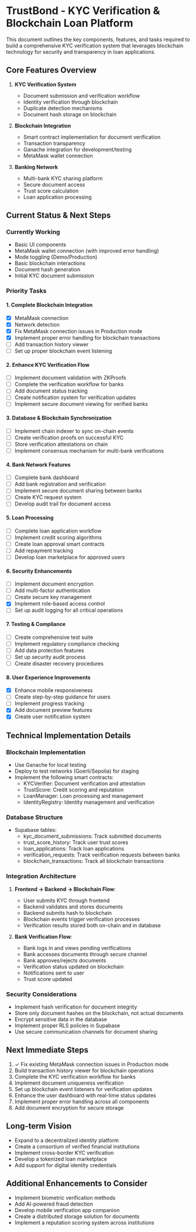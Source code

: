 
# TrustBond - KYC Verification & Blockchain Loan Platform

This document outlines the key components, features, and tasks required to build a comprehensive KYC verification system that leverages blockchain technology for security and transparency in loan applications.

## Core Features Overview

1. **KYC Verification System**
   - Document submission and verification workflow
   - Identity verification through blockchain
   - Duplicate detection mechanisms
   - Document hash storage on blockchain

2. **Blockchain Integration**
   - Smart contract implementation for document verification
   - Transaction transparency
   - Ganache integration for development/testing
   - MetaMask wallet connection

3. **Banking Network**
   - Multi-bank KYC sharing platform
   - Secure document access
   - Trust score calculation
   - Loan application processing

## Current Status & Next Steps

### Currently Working
- Basic UI components
- MetaMask wallet connection (with improved error handling)
- Mode toggling (Demo/Production)
- Basic blockchain interactions
- Document hash generation
- Initial KYC document submission

### Priority Tasks

#### 1. Complete Blockchain Integration
- [x] MetaMask connection
- [x] Network detection
- [x] Fix MetaMask connection issues in Production mode
- [x] Implement proper error handling for blockchain transactions
- [ ] Add transaction history viewer
- [ ] Set up proper blockchain event listening

#### 2. Enhance KYC Verification Flow
- [ ] Implement document validation with ZKProofs
- [ ] Complete the verification workflow for banks
- [ ] Add document status tracking
- [ ] Create notification system for verification updates
- [ ] Implement secure document viewing for verified banks

#### 3. Database & Blockchain Synchronization
- [ ] Implement chain indexer to sync on-chain events
- [ ] Create verification proofs on successful KYC
- [ ] Store verification attestations on chain
- [ ] Implement consensus mechanism for multi-bank verifications

#### 4. Bank Network Features
- [ ] Complete bank dashboard
- [ ] Add bank registration and verification
- [ ] Implement secure document sharing between banks
- [ ] Create KYC request system
- [ ] Develop audit trail for document access

#### 5. Loan Processing
- [ ] Complete loan application workflow
- [ ] Implement credit scoring algorithms
- [ ] Create loan approval smart contracts
- [ ] Add repayment tracking
- [ ] Develop loan marketplace for approved users

#### 6. Security Enhancements
- [ ] Implement document encryption
- [ ] Add multi-factor authentication
- [ ] Create secure key management
- [x] Implement role-based access control
- [ ] Set up audit logging for all critical operations

#### 7. Testing & Compliance
- [ ] Create comprehensive test suite
- [ ] Implement regulatory compliance checking
- [ ] Add data protection features
- [ ] Set up security audit process
- [ ] Create disaster recovery procedures

#### 8. User Experience Improvements
- [x] Enhance mobile responsiveness
- [ ] Create step-by-step guidance for users
- [ ] Implement progress tracking
- [x] Add document preview features
- [x] Create user notification system

## Technical Implementation Details

### Blockchain Implementation
- Use Ganache for local testing
- Deploy to test networks (Goerli/Sepolia) for staging
- Implement the following smart contracts:
  - KYCVerifier: Document verification and attestation
  - TrustScore: Credit scoring and reputation
  - LoanManager: Loan processing and management
  - IdentityRegistry: Identity management and verification

### Database Structure
- Supabase tables:
  - kyc_document_submissions: Track submitted documents
  - trust_score_history: Track user trust scores
  - loan_applications: Track loan applications
  - verification_requests: Track verification requests between banks
  - blockchain_transactions: Track all blockchain transactions

### Integration Architecture
1. **Frontend → Backend → Blockchain Flow**:
   - User submits KYC through frontend
   - Backend validates and stores documents
   - Backend submits hash to blockchain
   - Blockchain events trigger verification processes
   - Verification results stored both on-chain and in database

2. **Bank Verification Flow**:
   - Bank logs in and views pending verifications
   - Bank accesses documents through secure channel
   - Bank approves/rejects documents
   - Verification status updated on blockchain
   - Notifications sent to user
   - Trust score updated

### Security Considerations
- Implement hash verification for document integrity
- Store only document hashes on the blockchain, not actual documents
- Encrypt sensitive data in the database
- Implement proper RLS policies in Supabase
- Use secure communication channels for document sharing

## Next Immediate Steps

1. ✓ Fix existing MetaMask connection issues in Production mode
2. Build transaction history viewer for blockchain operations
3. Complete the KYC verification workflow for banks
4. Implement document uniqueness verification
5. Set up blockchain event listeners for verification updates
6. Enhance the user dashboard with real-time status updates
7. Implement proper error handling across all components
8. Add document encryption for secure storage

## Long-term Vision
- Expand to a decentralized identity platform
- Create a consortium of verified financial institutions
- Implement cross-border KYC verification
- Develop a tokenized loan marketplace
- Add support for digital identity credentials

## Additional Enhancements to Consider
- Implement biometric verification methods
- Add AI-powered fraud detection
- Develop mobile verification app companion
- Create a distributed storage solution for documents
- Implement a reputation scoring system across institutions
